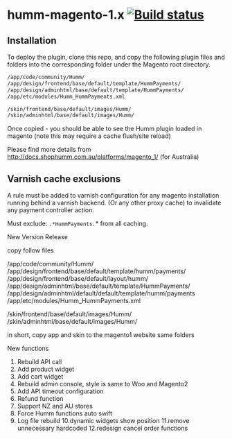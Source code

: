 # humm-magento-1.x [![Build status](https://ci.appveyor.com/api/projects/status/t71e6r0lvsfriwm0/branch/master?svg=true)](https://ci.appveyor.com/project/humm/humm-magento-1-x/branch/master)

## Installation

To deploy the plugin, clone this repo, and copy the following plugin files and folders into the corresponding folder under the Magento root directory.

```bash
/app/code/community/Humm/
/app/design/frontend/base/default/template/HummPayments/
/app/design/adminhtml/base/default/template/HummPayments/
/app/etc/modules/Humm_HummPayments.xml

/skin/frontend/base/default/images/Humm/
/skin/adminhtml/base/default/images/Humm/
```

Once copied - you should be able to see the Humm plugin loaded in magento (note this may require a cache flush/site reload)

Please find more details from 
http://docs.shophumm.com.au/platforms/magento_1/  (for Australia)

## Varnish cache exclusions

A rule must be added to varnish configuration for any magento installation running behind a varnish backend. (Or any other proxy cache) to invalidate any payment controller action.

Must exclude: `.*HummPayments.`* from all caching.


New Version Release 

copy follow files 

/app/code/community/Humm/
/app/design/frontend/base/default/template/humm/payments/
/app/design/frontend/base/default/layout/humm/
/app/design/adminhtml/base/default/template/HummPayments/
/app/design/adminhtml/default/default/template/humm/payments
/app/etc/modules/Humm_HummPayments.xml

/skin/frontend/base/default/images/Humm/
/skin/adminhtml/base/default/images/Humm/


in short, copy app and skin to the magento1 website same folders 

New functions 


1. Rebuild API call 
2. Add product widget 
3. Add cart widget
4. Rebuild admin console, style is same to Woo and Magento2
5. Add API timeout configuration 
6. Refund  function 
7. Support NZ and AU stores 
8. Force Humm functions auto swift 
9. Log file rebuild 
10.dynamic widgets show position 
11.remove unnecessary hardcoded
12.redesign cancel order functions


